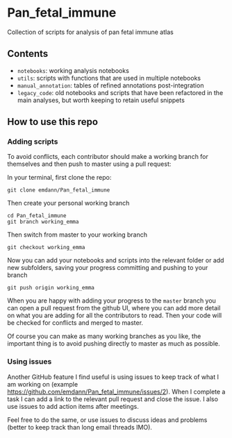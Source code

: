 # Pan_fetal_immune
Collection of scripts for analysis of pan fetal immune atlas

## Contents

* `notebooks`: working analysis notebooks
* `utils`: scripts with functions that are used in multiple notebooks
* `manual_annotation`: tables of refined annotations post-integration
* `legacy_code`: old notebooks and scripts that have been refactored in the main analyses, but worth keeping to retain useful snippets

## How to use this repo 

### Adding scripts

To avoid conflicts, each contributor should make a working branch for themselves and then push to master using a pull request:

In your terminal, first clone the repo:
```
git clone emdann/Pan_fetal_immune
```
Then create your personal working branch
```
cd Pan_fetal_immune
git branch working_emma
```
Then switch from master to your working branch
```
git checkout working_emma
```
Now you can add your notebooks and scripts into the relevant folder or add new subfolders, saving your progress committing and pushing to your branch
```
git push origin working_emma
```
When you are happy with adding your progress to the `master` branch you can open a pull request from the github UI, where you can add more detail on what you are adding for all the contributors to read. Then your code will be checked for conflicts and merged to master. 

Of course you can make as many working branches as you like, the important thing is to avoid pushing directly to master as much as possible.

### Using issues

Another GitHub feature I find useful is using issues to keep track of what I am working on (example https://github.com/emdann/Pan_fetal_immune/issues/2). When I complete a task I can add a link to the relevant pull request and close the issue. I also use issues to add action items after meetings.

Feel free to do the same, or use issues to discuss ideas and problems (better to keep track than long email threads IMO). 






